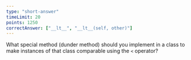 ```yaml
---
type: "short-answer"
timeLimit: 20
points: 1250
correctAnswer: ["__lt__", "__lt__(self, other)"]
---
```


What special method (dunder method) should you implement in a class to make instances of that class comparable using the `<` operator?
